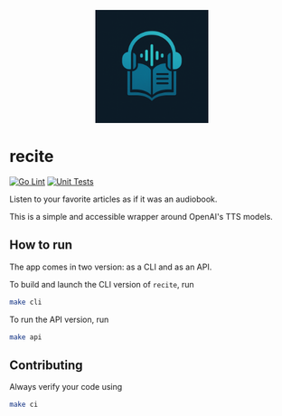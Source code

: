 <p align="center">
  <img src="images/logo.png" alt="recite logo" width="200"/>
</p>

# recite

[![Go Lint](https://github.com/simondanielsson/recite/actions/workflows/lint.yml/badge.svg)](https://github.com/simondanielsson/recite/actions/workflows/lint.yml)
[![Unit Tests](https://github.com/simondanielsson/recite/actions/workflows/test.yml/badge.svg)](https://github.com/simondanielsson/recite/actions/workflows/test.yml)

Listen to your favorite articles as if it was an audiobook.

This is a simple and accessible wrapper around OpenAI's TTS models.

## How to run

The app comes in two version: as a CLI and as an API.

To build and launch the CLI version of `recite`, run

```bash
make cli
```

To run the API version, run

```bash
make api
```

## Contributing

Always verify your code using

```bash
make ci
```

